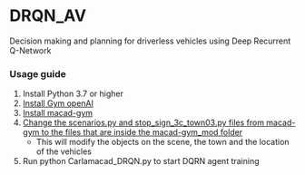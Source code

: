 # DRQN_AV
Decision making and planning for driverless vehicles using Deep Recurrent Q-Network


### Usage guide

1. Install Python 3.7 or higher
1. [Install Gym openAI](https://github.com/openai/gym)
1. [Install macad-gym](https://github.com/praveen-palanisamy/macad-gym#getting-started)
1. [Change the scenarios.py and stop_sign_3c_town03.py files from macad-gym to the files that are inside the macad-gym_mod folder](https://github.com/joelmap/DRQN_AV/tree/master/macad-gym_mod)
	- This will modify the objects on the scene, the town and the location of the vehicles
1. Run python Carlamacad_DRQN.py to start DQRN agent training
